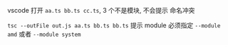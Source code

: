 
vscode 打开 `aa.ts bb.ts cc.ts`,
3 个不是模块, 不会提示 命名冲突

`tsc --outFile out.js aa.ts bb.ts bb.ts`
提示 module 必须指定 `--module amd` 或者 `--module system`
